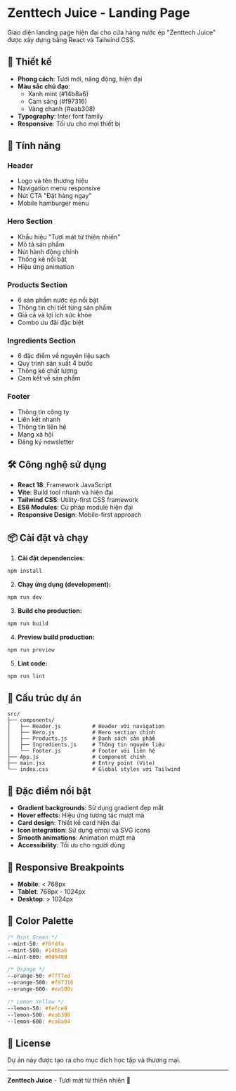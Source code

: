 # Zenttech Juice - Landing Page

Giao diện landing page hiện đại cho cửa hàng nước ép "Zenttech Juice" được xây dựng bằng React và Tailwind CSS.

## 🎨 Thiết kế

- **Phong cách**: Tươi mới, năng động, hiện đại
- **Màu sắc chủ đạo**:
  - Xanh mint (#14b8a6)
  - Cam sáng (#f97316)
  - Vàng chanh (#eab308)
- **Typography**: Inter font family
- **Responsive**: Tối ưu cho mọi thiết bị

## 🚀 Tính năng

### Header

- Logo và tên thương hiệu
- Navigation menu responsive
- Nút CTA "Đặt hàng ngay"
- Mobile hamburger menu

### Hero Section

- Khẩu hiệu "Tươi mát từ thiên nhiên"
- Mô tả sản phẩm
- Nút hành động chính
- Thống kê nổi bật
- Hiệu ứng animation

### Products Section

- 6 sản phẩm nước ép nổi bật
- Thông tin chi tiết từng sản phẩm
- Giá cả và lợi ích sức khỏe
- Combo ưu đãi đặc biệt

### Ingredients Section

- 6 đặc điểm về nguyên liệu sạch
- Quy trình sản xuất 4 bước
- Thống kê chất lượng
- Cam kết về sản phẩm

### Footer

- Thông tin công ty
- Liên kết nhanh
- Thông tin liên hệ
- Mạng xã hội
- Đăng ký newsletter

## 🛠️ Công nghệ sử dụng

- **React 18**: Framework JavaScript
- **Vite**: Build tool nhanh và hiện đại
- **Tailwind CSS**: Utility-first CSS framework
- **ES6 Modules**: Cú pháp module hiện đại
- **Responsive Design**: Mobile-first approach

## 📦 Cài đặt và chạy

1. **Cài đặt dependencies:**

```bash
npm install
```

2. **Chạy ứng dụng (development):**

```bash
npm run dev
```

3. **Build cho production:**

```bash
npm run build
```

4. **Preview build production:**

```bash
npm run preview
```

5. **Lint code:**

```bash
npm run lint
```

## 🎯 Cấu trúc dự án

```
src/
├── components/
│   ├── Header.js          # Header với navigation
│   ├── Hero.js            # Hero section chính
│   ├── Products.js        # Danh sách sản phẩm
│   ├── Ingredients.js     # Thông tin nguyên liệu
│   └── Footer.js          # Footer với liên hệ
├── App.js                 # Component chính
├── main.jsx               # Entry point (Vite)
└── index.css              # Global styles với Tailwind
```

## 🌟 Đặc điểm nổi bật

- **Gradient backgrounds**: Sử dụng gradient đẹp mắt
- **Hover effects**: Hiệu ứng tương tác mượt mà
- **Card design**: Thiết kế card hiện đại
- **Icon integration**: Sử dụng emoji và SVG icons
- **Smooth animations**: Animation mượt mà
- **Accessibility**: Tối ưu cho người dùng

## 📱 Responsive Breakpoints

- **Mobile**: < 768px
- **Tablet**: 768px - 1024px
- **Desktop**: > 1024px

## 🎨 Color Palette

```css
/* Mint Green */
--mint-50: #f0fdfa
--mint-500: #14b8a6
--mint-600: #0d9488

/* Orange */
--orange-50: #fff7ed
--orange-500: #f97316
--orange-600: #ea580c

/* Lemon Yellow */
--lemon-50: #fefce8
--lemon-500: #eab308
--lemon-600: #ca8a04
```

## 📄 License

Dự án này được tạo ra cho mục đích học tập và thương mại.

---

**Zenttech Juice** - Tươi mát từ thiên nhiên 🌱

